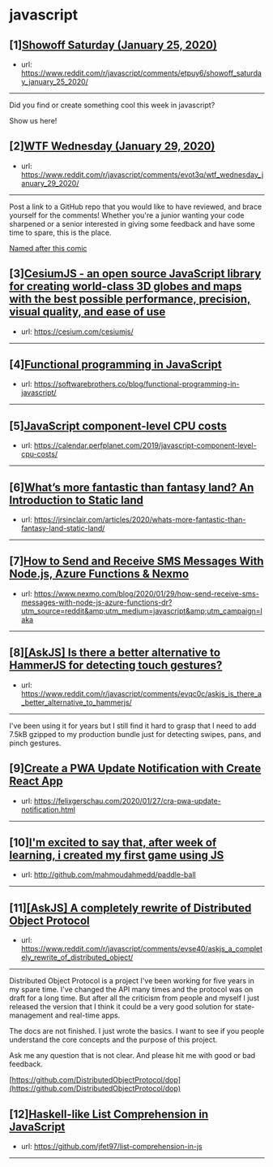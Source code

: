 # javascript
## [1][Showoff Saturday (January 25, 2020)](https://www.reddit.com/r/javascript/comments/etpuy6/showoff_saturday_january_25_2020/)
- url: https://www.reddit.com/r/javascript/comments/etpuy6/showoff_saturday_january_25_2020/
---
Did you find or create something cool this week in javascript? 

Show us here!
## [2][WTF Wednesday (January 29, 2020)](https://www.reddit.com/r/javascript/comments/evot3q/wtf_wednesday_january_29_2020/)
- url: https://www.reddit.com/r/javascript/comments/evot3q/wtf_wednesday_january_29_2020/
---
Post a link to a GitHub repo that you would like to have reviewed, and brace yourself for the comments!
Whether you're a junior wanting your code sharpened or a senior interested in giving some feedback and have some time to spare, 
this is the place.

[Named after this comic](https://davidwalsh.name/demo/code-review.png)
## [3][CesiumJS - an open source JavaScript library for creating world-class 3D globes and maps with the best possible performance, precision, visual quality, and ease of use](https://www.reddit.com/r/javascript/comments/evshne/cesiumjs_an_open_source_javascript_library_for/)
- url: https://cesium.com/cesiumjs/
---

## [4][Functional programming in JavaScript](https://www.reddit.com/r/javascript/comments/ew3z3s/functional_programming_in_javascript/)
- url: https://softwarebrothers.co/blog/functional-programming-in-javascript/
---

## [5][JavaScript component-level CPU costs](https://www.reddit.com/r/javascript/comments/evl2ej/javascript_componentlevel_cpu_costs/)
- url: https://calendar.perfplanet.com/2019/javascript-component-level-cpu-costs/
---

## [6][What’s more fantastic than fantasy land? An Introduction to Static land](https://www.reddit.com/r/javascript/comments/evuaaw/whats_more_fantastic_than_fantasy_land_an/)
- url: https://jrsinclair.com/articles/2020/whats-more-fantastic-than-fantasy-land-static-land/
---

## [7][How to Send and Receive SMS Messages With Node.js, Azure Functions &amp; Nexmo](https://www.reddit.com/r/javascript/comments/evuzsj/how_to_send_and_receive_sms_messages_with_nodejs/)
- url: https://www.nexmo.com/blog/2020/01/29/how-send-receive-sms-messages-with-node-js-azure-functions-dr?utm_source=reddit&amp;utm_medium=javascript&amp;utm_campaign=laka
---

## [8][[AskJS] Is there a better alternative to HammerJS for detecting touch gestures?](https://www.reddit.com/r/javascript/comments/evqc0c/askjs_is_there_a_better_alternative_to_hammerjs/)
- url: https://www.reddit.com/r/javascript/comments/evqc0c/askjs_is_there_a_better_alternative_to_hammerjs/
---
I've been using it for years but I still find it hard to grasp that I need to add 7.5kB gzipped to my production bundle just for detecting swipes, pans, and pinch gestures.
## [9][Create a PWA Update Notification with Create React App](https://www.reddit.com/r/javascript/comments/evumc8/create_a_pwa_update_notification_with_create/)
- url: https://felixgerschau.com/2020/01/27/cra-pwa-update-notification.html
---

## [10][I'm excited to say that, after week of learning, i created my first game using JS](https://www.reddit.com/r/javascript/comments/evuh32/im_excited_to_say_that_after_week_of_learning_i/)
- url: http://github.com/mahmoudahmedd/paddle-ball
---

## [11][[AskJS] A completely rewrite of Distributed Object Protocol](https://www.reddit.com/r/javascript/comments/evse40/askjs_a_completely_rewrite_of_distributed_object/)
- url: https://www.reddit.com/r/javascript/comments/evse40/askjs_a_completely_rewrite_of_distributed_object/
---
Distributed Object Protocol is a project I've been working for five years in my spare time. I've changed the API many times and the protocol was on draft for a long time. But after all the criticism from people and myself I just released the version that I think it could be a very good solution for state-management and real-time apps.

The docs are not finished. I just wrote the basics. I want to see if you people understand the core concepts and the purpose of this project.

Ask me any question that is not clear. And please hit me with good or bad feedback.

 [https://github.com/DistributedObjectProtocol/dop](https://github.com/DistributedObjectProtocol/dop)
## [12][Haskell-like List Comprehension in JavaScript](https://www.reddit.com/r/javascript/comments/evrrkn/haskelllike_list_comprehension_in_javascript/)
- url: https://github.com/jfet97/list-comprehension-in-js
---

